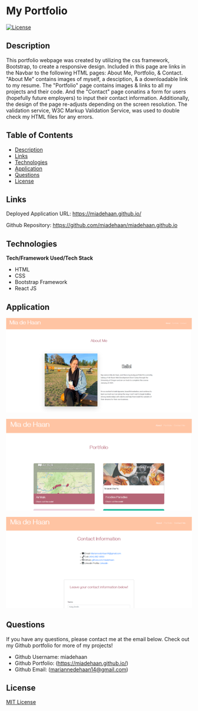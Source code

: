 # My Portfolio

[![License](https://img.shields.io/badge/License-MIT-blue.svg)](https://opensource.org/licenses/MIT)


## Description 

This portfolio webpage was created by utilizing the css framework, Bootstrap, to create a responsive design. Included in this page are links in the Navbar to the following HTML pages: About Me, Portfolio, & Contact. "About Me" contains images of myself, a desciption, & a downloadable link to my resume. The "Portfolio" page contains images & links to all my projects and their code. And the "Contact" page conatins a form for users (hopefully future employers) to input their contact information. Additionally, the design of the page re-adjusts depending on the screen resolution. The validation service, W3C Markup Validation Service, was used to double check my HTML files for any errors. 

## Table of Contents
- [Description](#Description)
- [Links](#Links)
- [Technologies](#Technologies)
- [Application](#Application)
- [Questions](#Questions)
- [License](#License)


## Links

Deployed Application URL: https://miadehaan.github.io/

Github Repository: https://github.com/miadehaan/miadehaan.github.io 

## Technologies

**Tech/Framework Used/Tech Stack**

- HTML
- CSS
- Bootstrap Framework
- React JS

## Application

![demo1](public/Assets/demo1.PNG)

![demo2](public/Assets/demo2.PNG)

![demo3](public/Assets/demo3.PNG)


## Questions
If you have any questions, please contact me at the email below. Check out my Github portfolio for more of my projects!

- Github Username: miadehaan
- Github Portfolio: (https://miadehaan.github.io/)
- Github Email: (mariannedehaan14@gmail.com)

## License

[MIT License](LICENSE)


